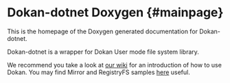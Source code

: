 Dokan-dotnet Doxygen {#mainpage}
==================================================

This is the homepage of the Doxygen generated documentation for
Dokan-dotnet.

Dokan-dotnet is a wrapper for Dokan User mode file system library.

We recommend you take a look at [our wiki](https://github.com/dokan-dev/dokany/wiki) for
an introduction of how to use Dokan.
You may find Mirror and RegistryFS samples [here](https://github.com/dokan-dev/dokan-dotnet/tree/master/sample) useful.
